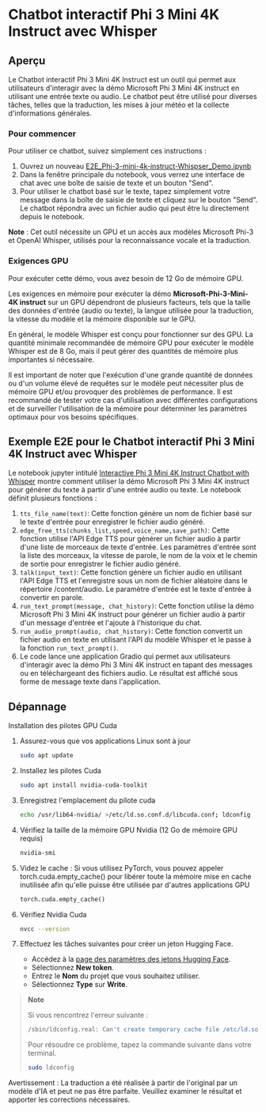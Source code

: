 # Chatbot interactif Phi 3 Mini 4K Instruct avec Whisper

## Aperçu

Le Chatbot interactif Phi 3 Mini 4K Instruct est un outil qui permet aux utilisateurs d'interagir avec la démo Microsoft Phi 3 Mini 4K instruct en utilisant une entrée texte ou audio. Le chatbot peut être utilisé pour diverses tâches, telles que la traduction, les mises à jour météo et la collecte d'informations générales.

### Pour commencer

Pour utiliser ce chatbot, suivez simplement ces instructions :

1. Ouvrez un nouveau [E2E_Phi-3-mini-4k-instruct-Whispser_Demo.ipynb](https://github.com/microsoft/Phi-3CookBook/blob/main/code/06.E2E/E2E_Phi-3-mini-4k-instruct-Whispser_Demo.ipynb)
2. Dans la fenêtre principale du notebook, vous verrez une interface de chat avec une boîte de saisie de texte et un bouton "Send".
3. Pour utiliser le chatbot basé sur le texte, tapez simplement votre message dans la boîte de saisie de texte et cliquez sur le bouton "Send". Le chatbot répondra avec un fichier audio qui peut être lu directement depuis le notebook.

**Note** : Cet outil nécessite un GPU et un accès aux modèles Microsoft Phi-3 et OpenAI Whisper, utilisés pour la reconnaissance vocale et la traduction.

### Exigences GPU

Pour exécuter cette démo, vous avez besoin de 12 Go de mémoire GPU.

Les exigences en mémoire pour exécuter la démo **Microsoft-Phi-3-Mini-4K instruct** sur un GPU dépendront de plusieurs facteurs, tels que la taille des données d'entrée (audio ou texte), la langue utilisée pour la traduction, la vitesse du modèle et la mémoire disponible sur le GPU.

En général, le modèle Whisper est conçu pour fonctionner sur des GPU. La quantité minimale recommandée de mémoire GPU pour exécuter le modèle Whisper est de 8 Go, mais il peut gérer des quantités de mémoire plus importantes si nécessaire.

Il est important de noter que l'exécution d'une grande quantité de données ou d'un volume élevé de requêtes sur le modèle peut nécessiter plus de mémoire GPU et/ou provoquer des problèmes de performance. Il est recommandé de tester votre cas d'utilisation avec différentes configurations et de surveiller l'utilisation de la mémoire pour déterminer les paramètres optimaux pour vos besoins spécifiques.

## Exemple E2E pour le Chatbot interactif Phi 3 Mini 4K Instruct avec Whisper

Le notebook jupyter intitulé [Interactive Phi 3 Mini 4K Instruct Chatbot with Whisper](https://github.com/microsoft/Phi-3CookBook/blob/main/code/06.E2E/E2E_Phi-3-mini-4k-instruct-Whispser_Demo.ipynb) montre comment utiliser la démo Microsoft Phi 3 Mini 4K instruct pour générer du texte à partir d'une entrée audio ou texte. Le notebook définit plusieurs fonctions :

1. `tts_file_name(text)`: Cette fonction génère un nom de fichier basé sur le texte d'entrée pour enregistrer le fichier audio généré.
1. `edge_free_tts(chunks_list,speed,voice_name,save_path)`: Cette fonction utilise l'API Edge TTS pour générer un fichier audio à partir d'une liste de morceaux de texte d'entrée. Les paramètres d'entrée sont la liste des morceaux, la vitesse de parole, le nom de la voix et le chemin de sortie pour enregistrer le fichier audio généré.
1. `talk(input_text)`: Cette fonction génère un fichier audio en utilisant l'API Edge TTS et l'enregistre sous un nom de fichier aléatoire dans le répertoire /content/audio. Le paramètre d'entrée est le texte d'entrée à convertir en parole.
1. `run_text_prompt(message, chat_history)`: Cette fonction utilise la démo Microsoft Phi 3 Mini 4K instruct pour générer un fichier audio à partir d'un message d'entrée et l'ajoute à l'historique du chat.
1. `run_audio_prompt(audio, chat_history)`: Cette fonction convertit un fichier audio en texte en utilisant l'API du modèle Whisper et le passe à la fonction `run_text_prompt()`.
1. Le code lance une application Gradio qui permet aux utilisateurs d'interagir avec la démo Phi 3 Mini 4K instruct en tapant des messages ou en téléchargeant des fichiers audio. Le résultat est affiché sous forme de message texte dans l'application.

## Dépannage

Installation des pilotes GPU Cuda

1. Assurez-vous que vos applications Linux sont à jour

    ```bash
    sudo apt update
    ```

1. Installez les pilotes Cuda

    ```bash
    sudo apt install nvidia-cuda-toolkit
    ```

1. Enregistrez l'emplacement du pilote cuda

    ```bash
    echo /usr/lib64-nvidia/ >/etc/ld.so.conf.d/libcuda.conf; ldconfig
    ```

1. Vérifiez la taille de la mémoire GPU Nvidia (12 Go de mémoire GPU requis)

    ```bash
    nvidia-smi
    ```

1. Videz le cache : Si vous utilisez PyTorch, vous pouvez appeler torch.cuda.empty_cache() pour libérer toute la mémoire mise en cache inutilisée afin qu'elle puisse être utilisée par d'autres applications GPU

    ```python
    torch.cuda.empty_cache() 
    ```

1. Vérifiez Nvidia Cuda

    ```bash
    nvcc --version
    ```

1. Effectuez les tâches suivantes pour créer un jeton Hugging Face.

    - Accédez à la [page des paramètres des jetons Hugging Face](https://huggingface.co/settings/tokens).
    - Sélectionnez **New token**.
    - Entrez le **Nom** du projet que vous souhaitez utiliser.
    - Sélectionnez **Type** sur **Write**.

> **Note**
>
> Si vous rencontrez l'erreur suivante :
>
> ```bash
> /sbin/ldconfig.real: Can't create temporary cache file /etc/ld.so.cache~: Permission denied 
> ```
>
> Pour résoudre ce problème, tapez la commande suivante dans votre terminal.
>
> ```bash
> sudo ldconfig
> ```

Avertissement : La traduction a été réalisée à partir de l'original par un modèle d'IA et peut ne pas être parfaite. Veuillez examiner le résultat et apporter les corrections nécessaires.